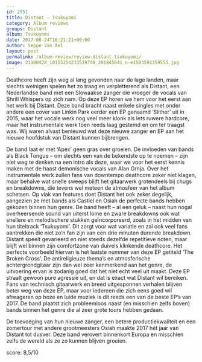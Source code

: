```yaml
---
id: 2951
title: Distant - Tsukuyomi
category: Album reviews
groups: Distant
album: Tsukuyomi
date: 2017-08-24T16:21:21+00:00
author: Seppe Van Ael
layout: post
permalink: /album-review/review-distant-tsukuyomi/
image: 21100428_10155254233529748_201845641_n-e1503591359555.jpg
---
```

Deathcore heeft zijn weg al lang gevonden naar de lage landen, maar slechts weinigen spelen het zo traag en verpletterend als Distant, een Nederlandse band met een Slowaakse zanger die vroeger de vocals van Shrill Whispers op zich nam. Op deze EP horen we hem voor het eerst aan het werk bij Distant. Deze band bracht naast enkele singles met onder andere een cover van Linkin Park eerder een EP genaamd ‘Slither’ uit in 2015, waar het vocale werk nog veel meer klonk als iets ruwere hardcore, maar het instrumentale werk toen reeds laag gestemd en om ter traagst was. Wij waren alvast benieuwd wat deze nieuwe zanger en EP aan het nieuwe hoofdstuk van Distant kunnen bijbrengen.

De band laat er met ‘Apex’ geen gras over groeien. De invloeden van bands als Black Tongue – om slechts een van de bekendste op te noemen – zijn niet weg te denken na een intro als deze, waar we voor het eerst kennis maken met de haast demonische vocals van Alan Grnja. Over het instrumentale werk zullen fans van downtempo deathcore zeker niet klagen, maar behalve wat snelle sweeps blijft het gitaarwerk grotendeels bij chugs en breakdowns, die tevens wel meteen de atmosfeer van het album schetsen. Op vlak van features doet Distant het ook zeker degelijk, aangezien ze met bands als Castiel en Osiah de perfecte bands hebben gekozen binnen hun genre. De band heeft – al een geluk – naast hun nogal overheersende sound van uiterst lome en zware breakdowns ook wat snellere en melodischere stukken geïncorporeerd, zoals in het midden van hun titeltrack ‘Tsukuyomi’. Dit zorgt voor wat variatie en zal ook veel fans aantrekken die niet zo’n fan zijn van een drie minuten durende breakdown. Distant speelt gevarieerd en niet steeds dezelfde repetitieve noten, maar blijft wel binnen zijn comfortzone van duivels klinkende deathcore. Het perfecte voorbeeld hiervan is het laatste nummer van deze EP getiteld ‘The Broken Cross’. De antireligieuze thema’s en atmosferische achtergrondgitaar zijn dan wel zeer kenmerkend aan het genre, de uitvoering ervan is zodanig goed dat het niet echt veel uit maakt. Deze EP straalt gewoon pure agressie uit, en dat is exact wat Distant wil bereiken. Fans van technisch gitaarwerk en breed uitgesponnen verhalen blijven beter weg van deze EP, maar voor iedereen die zich eens goed wil afreageren op boze en luide muziek is dit reeds een van de beste EP’s van 2017. De band plaatst zich probleemloos naast (en misschien zelfs boven) bands binnen het genre die al zeer grote tours hebben gedaan.

De toevoeging van hun nieuwe zanger, een betere productiekwaliteit en een zomertour met andere grootmeesters Osiah maakte 2017 hét jaar van Distant tot dusver. Deze band verovert binnenkort Europa en misschien zelfs de wereld als ze zo kunnen blijven groeien.

score: 8,5/10

&nbsp;